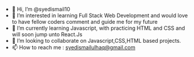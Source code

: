 - 👋 Hi, I’m @syedismail10
- 👀 I’m interested in learning Full Stack Web Development and would love to have fellow coders comment and guide me for my future
- 🌱 I’m currently learning Javascript, with practicing HTML and CSS and will soon jump unto React.Js
- 💞️ I’m looking to collaborate on Javascript,CSS,HTML based projects.
- 📫 How to reach me : syedismailulhaq@gmail.com

<!---
syedismail10/syedismail10 is a ✨ special ✨ repository because its `README.md` (this file) appears on your GitHub profile.
You can click the Preview link to take a look at your changes.
--->
